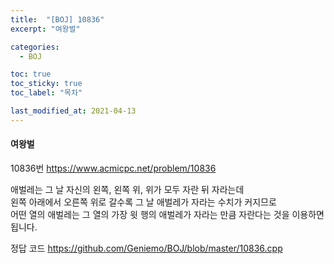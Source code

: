 ```yaml
---
title:  "[BOJ] 10836"
excerpt: "여왕벌"

categories:
  - BOJ

toc: true
toc_sticky: true
toc_label: "목차"

last_modified_at: 2021-04-13
---
```


#### 여왕벌

10836번 <https://www.acmicpc.net/problem/10836>

애벌레는 그 날 자신의 왼쪽, 왼쪽 위, 위가 모두 자란 뒤 자라는데<br>
왼쪽 아래에서 오른쪽 위로 갈수록 그 날 애벌레가 자라는 수치가 커지므로<br>
어떤 열의 애벌레는 그 열의 가장 윗 행의 애벌레가 자라는 만큼 자란다는 것을 이용하면 됩니다.

정답 코드 <https://github.com/Geniemo/BOJ/blob/master/10836.cpp>